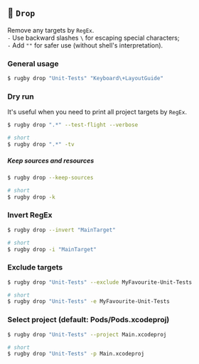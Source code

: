 
## 🏈 `Drop`

Remove any targets by `RegEx`.\
`-` Use backward slashes `\` for escaping special characters;\
`-` Add `""` for safer use (without shell's interpretation).

### General usage

```bash
$ rugby drop "Unit-Tests" "Keyboard\+LayoutGuide"
```

### Dry run

It's useful when you need to print all project targets by `RegEx`.

```bash
$ rugby drop ".*" --test-flight --verbose

# short
$ rugby drop ".*" -tv
```

##### Keep sources and resources

```bash
$ rugby drop --keep-sources

# short
$ rugby drop -k
```

### Invert RegEx

```bash
$ rugby drop --invert "MainTarget"

# short
$ rugby drop -i "MainTarget"
```

### Exclude targets

```bash
$ rugby drop "Unit-Tests" --exclude MyFavourite-Unit-Tests

# short
$ rugby drop "Unit-Tests" -e MyFavourite-Unit-Tests
```

### Select project (default: Pods/Pods.xcodeproj)

```bash
$ rugby drop "Unit-Tests" --project Main.xcodeproj

# short
$ rugby drop "Unit-Tests" -p Main.xcodeproj
```